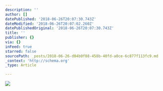 ```yaml
---
description: ''
author: []
datePublished: '2018-06-26T20:07:30.743Z'
dateModified: '2018-06-26T20:07:02.260Z'
datePublishedOriginal: '2018-06-26T20:07:30.743Z'
title: ''
publisher: {}
via: {}
inFeed: true
starred: false
sourcePath: _posts/2018-06-26-d04b0f88-458b-40fd-a0ce-6c877f113fc9.md
_context: 'http://schema.org'
_type: Article

---
```

![](https://the-grid-user-content.s3-us-west-2.amazonaws.com/3dcd354e-a000-4f89-8d2e-92a8c7670bab.jpg)